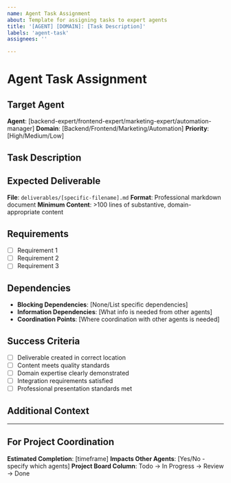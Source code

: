 ```yaml
---
name: Agent Task Assignment
about: Template for assigning tasks to expert agents
title: '[AGENT] [DOMAIN]: [Task Description]'
labels: 'agent-task'
assignees: ''

---
```


# Agent Task Assignment

## Target Agent
**Agent**: [backend-expert/frontend-expert/marketing-expert/automation-manager]
**Domain**: [Backend/Frontend/Marketing/Automation]
**Priority**: [High/Medium/Low]

## Task Description
<!-- Clear, specific description of what needs to be accomplished -->

## Expected Deliverable
**File**: `deliverables/[specific-filename].md`
**Format**: Professional markdown document
**Minimum Content**: >100 lines of substantive, domain-appropriate content

## Requirements
<!-- Specific requirements for this deliverable -->
- [ ] Requirement 1
- [ ] Requirement 2
- [ ] Requirement 3

## Dependencies
<!-- List any dependencies on other agents or deliverables -->
- **Blocking Dependencies**: [None/List specific dependencies]
- **Information Dependencies**: [What info is needed from other agents]
- **Coordination Points**: [Where coordination with other agents is needed]

## Success Criteria
<!-- How will we know this task is complete and successful? -->
- [ ] Deliverable created in correct location
- [ ] Content meets quality standards
- [ ] Domain expertise clearly demonstrated
- [ ] Integration requirements satisfied
- [ ] Professional presentation standards met

## Additional Context
<!-- Any additional information, constraints, or guidance for the agent -->

---

## For Project Coordination
**Estimated Completion**: [timeframe]
**Impacts Other Agents**: [Yes/No - specify which agents]
**Project Board Column**: Todo → In Progress → Review → Done